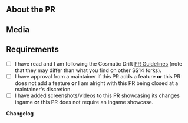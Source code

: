 <!-- Please read these guidelines before opening your PR: https://docs.spacestation14.io/en/getting-started/pr-guideline -->
<!-- The text between the arrows are comments - they will not be visible on your PR. -->

## About the PR
<!-- What did you change in this PR and why did you do it? -->

## Media
<!--
PRs which make ingame changes (adding clothing, items, new features, etc) are required to have media attached that showcase the changes.
Small fixes/refactors are exempt.
Any media may be used in SS14 progress reports, with clear credit given.

If you're unsure whether your PR will require media, ask a maintainer.
-->

## Requirements
- [ ] I have read and I am following the Cosmatic Drift [PR Guidelines](https://github.com/cosmatic-drift-14/cosmatic-drift/blob/master/CONTRIBUTING.md) (note that they may differ than what you find on other SS14 forks).
- [ ] I have approval from a maintainer if this PR adds a feature **or** this PR does not add a feature **or** I am alright with this PR being closed at a maintainer's discretion.
- [ ] I have added screenshots/videos to this PR showcasing its changes ingame **or** this PR does not require an ingame showcase.

**Changelog**
<!--
We do not have the bot upstream uses to automatically create changelogs. Simply write a summery of your changes to be
listed in #progress-reports. If you would like to be credited as something other then you github username please include the name that you would like to be credited as.
-->
